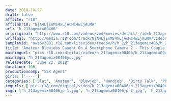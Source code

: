 ```yaml
---
date: 2018-10-27
draft: false
affsite: "r18"
afflinkr18: "NjA4LjEuMS4xLjAuMC4wLjAuMA"
url: "h_213agemix00406"
urloriginal: "http://www.r18.com/videos/vod/movies/detail/-/id=h_213agemix00406"
urlfinal: "http://media.r18.com/track/NjA4LjEuMS4xLjAuMC4wLjAuMA/videos/vod/movies/detail/-/id=h_213agemix00406"
samplevid: "awspv3001.r18.com/litevideo/freepv/h/h_2/h_213agemix406/h_213agemix406_dmb_w.mp4"
title: "Amateur Blowjobs Caught On A Smartphone Camera 2 - This Couple's Digitalized Memories Leak Online At The Speed Of Light -"
mainimgurl: "pics.r18.com/digital/video/h_213agemix00406/h_213agemix00406ps.jpg"
mainimgs: "h_213agemix00406ps.jpg"
releasedate: "June 22, 2018"
duration: 106
productioncomp: "SEX Agent"
girls: ['----']
categories: ['Slut', 'Amateur', 'Blowjob', 'Handjob', 'Dirty Talk', 'POV', 'Gonzo', 'Homemade', 'Hi-Def']
imgurls: ['pics.r18.com/digital/video/h_213agemix00406/h_213agemix00406jp-1.jpg', 'pics.r18.com/digital/video/h_213agemix00406/h_213agemix00406jp-2.jpg', 'pics.r18.com/digital/video/h_213agemix00406/h_213agemix00406jp-3.jpg', 'pics.r18.com/digital/video/h_213agemix00406/h_213agemix00406jp-4.jpg', 'pics.r18.com/digital/video/h_213agemix00406/h_213agemix00406jp-5.jpg', 'pics.r18.com/digital/video/h_213agemix00406/h_213agemix00406jp-6.jpg', 'pics.r18.com/digital/video/h_213agemix00406/h_213agemix00406jp-7.jpg', 'pics.r18.com/digital/video/h_213agemix00406/h_213agemix00406jp-8.jpg', 'pics.r18.com/digital/video/h_213agemix00406/h_213agemix00406jp-9.jpg', 'pics.r18.com/digital/video/h_213agemix00406/h_213agemix00406jp-10.jpg', 'pics.r18.com/digital/video/h_213agemix00406/h_213agemix00406jp-11.jpg', 'pics.r18.com/digital/video/h_213agemix00406/h_213agemix00406jp-12.jpg', 'pics.r18.com/digital/video/h_213agemix00406/h_213agemix00406jp-13.jpg', 'pics.r18.com/digital/video/h_213agemix00406/h_213agemix00406jp-14.jpg', 'pics.r18.com/digital/video/h_213agemix00406/h_213agemix00406jp-15.jpg', 'pics.r18.com/digital/video/h_213agemix00406/h_213agemix00406jp-16.jpg', 'pics.r18.com/digital/video/h_213agemix00406/h_213agemix00406jp-17.jpg', 'pics.r18.com/digital/video/h_213agemix00406/h_213agemix00406jp-18.jpg', 'pics.r18.com/digital/video/h_213agemix00406/h_213agemix00406jp-19.jpg']
imgs: ['h_213agemix00406jp-1.jpg', 'h_213agemix00406jp-2.jpg', 'h_213agemix00406jp-3.jpg', 'h_213agemix00406jp-4.jpg', 'h_213agemix00406jp-5.jpg', 'h_213agemix00406jp-6.jpg', 'h_213agemix00406jp-7.jpg', 'h_213agemix00406jp-8.jpg', 'h_213agemix00406jp-9.jpg', 'h_213agemix00406jp-10.jpg', 'h_213agemix00406jp-11.jpg', 'h_213agemix00406jp-12.jpg', 'h_213agemix00406jp-13.jpg', 'h_213agemix00406jp-14.jpg', 'h_213agemix00406jp-15.jpg', 'h_213agemix00406jp-16.jpg', 'h_213agemix00406jp-17.jpg', 'h_213agemix00406jp-18.jpg', 'h_213agemix00406jp-19.jpg']
---
```

